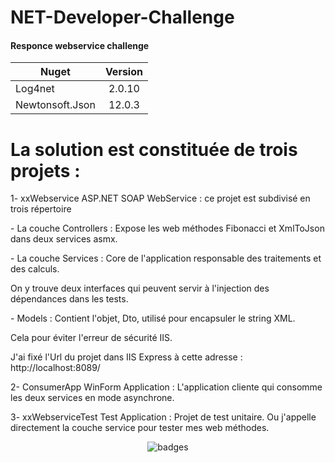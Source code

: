 # NET-Developer-Challenge

#### Responce webservice challenge

|Nuget|Version|
| ------------------- | :------------------: |
|Log4net|2.0.10|
|Newtonsoft.Json| 12.0.3|



# La solution est constituée de trois projets :

<p>1- xxWebservice ASP.NET SOAP WebService : ce projet est subdivisé en trois répertoire  </p>
<p>      - La couche Controllers : Expose les web méthodes Fibonacci et XmlToJson dans deux services asmx.  </p>
<p>      - La couche Services : Core de l'application responsable des traitements et des calculs.  </p>
<p>          On y trouve deux interfaces qui peuvent servir à l'injection des dépendances dans les tests. </p>
<p>      - Models : Contient l'objet, Dto, utilisé pour encapsuler le string XML.  </p>
<p>                 Cela pour éviter l'erreur de sécurité IIS. </p>

<p>J'ai fixé l'Url du projet dans IIS Express à cette adresse : http://localhost:8089/ </p>

<p>2- ConsumerApp WinForm Application : L'application cliente qui consomme les deux services en mode asynchrone. </p>

<p>3- xxWebserviceTest Test Application : Projet de test unitaire. Ou j'appelle directement la couche service pour tester mes web méthodes. </p>
 
<p align="center">
  <img src="https://i.imgur.com/eKEJk9J.png" alt="badges" style="margin:auto">
</p>
